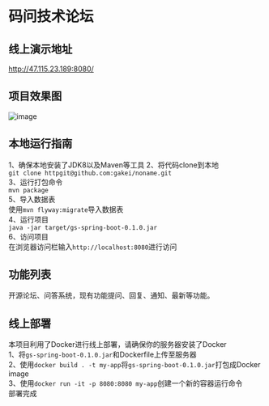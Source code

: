 # 码问技术论坛
## 线上演示地址
http://47.115.23.189:8080/

## 项目效果图
 ![image](https://github.com/gakei/noname/blob/master/example.png?raw=true)

## 本地运行指南
1、确保本地安装了JDK8以及Maven等工具
2、将代码clone到本地  
`git clone httpgit@github.com:gakei/noname.git`  
3、运行打包命令  
`mvn package`  
5、导入数据表  
使用`mvn flyway:migrate`导入数据表  
4、运行项目  
`java -jar target/gs-spring-boot-0.1.0.jar`  
6、访问项目  
在浏览器访问栏输入`http://localhost:8080`进行访问

## 功能列表
开源论坛、问答系统，现有功能提问、回复、通知、最新等功能。

## 线上部署
本项目利用了Docker进行线上部署，请确保你的服务器安装了Docker  
1、将`gs-spring-boot-0.1.0.jar`和Dockerfile上传至服务器  
2、使用`docker build . -t my-app`将`gs-spring-boot-0.1.0.jar`打包成Docker image  
3、使用`docker run -it -p 8080:8080 my-app`创建一个新的容器运行命令  
部署完成
